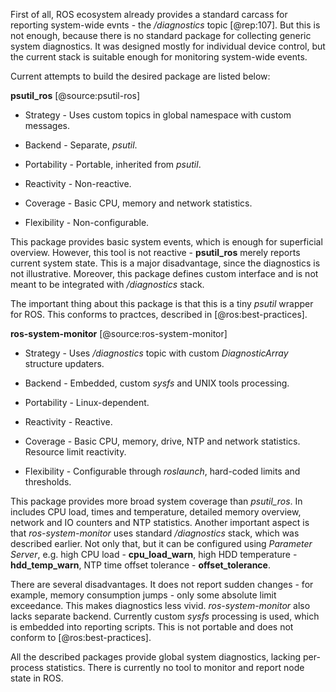 First of all, ROS ecosystem already provides a standard carcass for
reporting system-wide evnts - the */diagnostics* topic [@rep:107]. But
this is not enough, because there is no standard package for collecting
generic system diagnostics. It was designed mostly for individual device
control, but the current stack is suitable enough for monitoring
system-wide events.

Current attempts to build the desired package are listed below:

**psutil\_ros** [@source:psutil-ros]

-   Strategy - Uses custom topics in global namespace with
    custom messages.

-   Backend - Separate, *psutil*.

-   Portability - Portable, inherited from *psutil*.

-   Reactivity - Non-reactive.

-   Coverage - Basic CPU, memory and network statistics.

-   Flexibility - Non-configurable.

This package provides basic system events, which is enough for
superficial overview. However, this tool is not reactive -
**psutil\_ros** merely reports current system state. This is a major
disadvantage, since the diagnostics is not illustrative. Moreover, this
package defines custom interface and is not meant to be integrated with
*/diagnostics* stack.

The important thing about this package is that this is a tiny *psutil*
wrapper for ROS. This conforms to practces, described in
[@ros:best-practices].

**ros-system-monitor** [@source:ros-system-monitor]

-   Strategy - Uses */diagnostics* topic with custom *DiagnosticArray*
    structure updaters.

-   Backend - Embedded, custom *sysfs* and UNIX tools processing.

-   Portability - Linux-dependent.

-   Reactivity - Reactive.

-   Coverage - Basic CPU, memory, drive, NTP and network statistics.
    Resource limit reactivity.

-   Flexibility - Configurable through *roslaunch*, hard-coded limits
    and thresholds.

This package provides more broad system coverage than *psutil\_ros*. In
includes CPU load, times and temperature, detailed memory overview,
network and IO counters and NTP statistics. Another important aspect is
that *ros-system-monitor* uses standard */diagnostics* stack, which was
described earlier. Not only that, but it can be configured using
*Parameter Server*, e.g. high CPU load - **cpu\_load\_warn**, high HDD
temperature - **hdd\_temp\_warn**, NTP time offset tolerance -
**offset\_tolerance**.

There are several disadvantages. It does not report sudden changes - for
example, memory consumption jumps - only some absolute limit exceedance.
This makes diagnostics less vivid. *ros-system-monitor* also lacks
separate backend. Currently custom *sysfs* processing is used, which is
embedded into reporting scripts. This is not portable and does not
conform to [@ros:best-practices].

All the described packages provide global system diagnostics, lacking
per-process statistics. There is currently no tool to monitor and report
node state in ROS.
